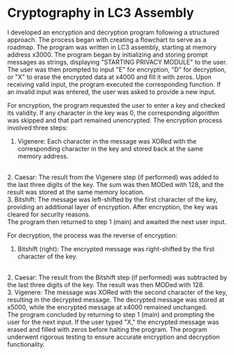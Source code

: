 # Cryptography in LC3 Assembly
I developed an encryption and decryption program following a structured approach. The process began with creating a flowchart to serve as a roadmap. The program was written in LC3 assembly, starting at memory address x3000. The program began by initializing and storing prompt messages as strings, displaying "STARTING PRIVACY MODULE" to the user. The user was then prompted to input "E" for encryption, "D" for decryption, or "X" to erase the encrypted data at x4000 and fill it with zeros. Upon receiving valid input, the program executed the corresponding function. If an invalid input was entered, the user was asked to provide a new input.

For encryption, the program requested the user to enter a key and checked its validity. If any character in the key was 0, the corresponding algorithm was skipped and that part remained unencrypted. The encryption process involved three steps:
<br>
1. Vigenere: Each character in the message was XORed with the corresponding character in the key and stored back at the same memory address.
<br>
2. Caesar: The result from the Vigenere step (if performed) was added to the last three digits of the key. The sum was then MODed with 128, and the result was stored at the same memory location.
<br>
3. Bitshift: The message was left-shifted by the first character of the key, providing an additional layer of encryption. After encryption, the key was cleared for security reasons.
<br>
The program then returned to step 1 (main) and awaited the next user input.

For decryption, the process was the reverse of encryption:
<br>
1. Bitshift (right): The encrypted message was right-shifted by the first character of the key.
<br>
2. Caesar: The result from the Bitshift step (if performed) was subtracted by the last three digits of the key. The result was then MODed with 128.
<br>
3. Vigenere: The message was XORed with the second character of the key, resulting in the decrypted message. The decrypted message was stored at x5000, while the encrypted message at x4000 remained unchanged.
<br>
The program concluded by returning to step 1 (main) and prompting the user for the next input. If the user typed "X," the encrypted message was erased and filled with zeros before halting the program. The program underwent rigorous testing to ensure accurate encryption and decryption functionality.
